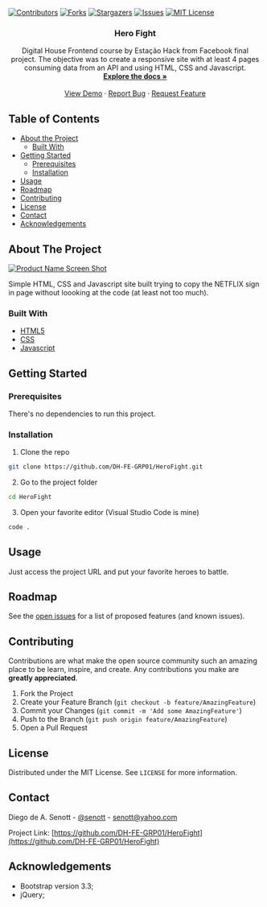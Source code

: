 <!--
*** Thanks for checking out this README Template. If you have a suggestion that would
*** make this better, please fork the repo and create a pull request or simply open
*** an issue with the tag "enhancement".
*** Thanks again! Now go create something AMAZING! :D
-->





<!-- PROJECT SHIELDS -->
<!--
*** I'm using markdown "reference style" links for readability.
*** Reference links are enclosed in brackets [ ] instead of parentheses ( ).
*** See the bottom of this document for the declaration of the reference variables
*** for contributors-url, forks-url, etc. This is an optional, concise syntax you may use.
*** https://www.markdownguide.org/basic-syntax/#reference-style-links
-->
[![Contributors][contributors-shield]][contributors-url]
[![Forks][forks-shield]][forks-url]
[![Stargazers][stars-shield]][stars-url]
[![Issues][issues-shield]][issues-url]
[![MIT License][license-shield]][license-url]

<p align="center">
  <h3 align="center">Hero Fight</h3>

  <p align="center">
    Digital House Frontend course by Estação Hack from Facebook final project. The objective was to create a responsive site with at least 4 pages consuming data 
    from an API and using HTML, CSS and Javascript.
    <br />
    <a href="https://github.com/DH-FE-GRP01/HeroFight"><strong>Explore the docs »</strong></a>
    <br />
    <br />
    <a href="https://netflix-signin-clone.netlify.app/">View Demo</a>
    ·
    <a href="https://github.com/DH-FE-GRP01/HeroFight/issues">Report Bug</a>
    ·
    <a href="https://github.com/DH-FE-GRP01/HeroFight/issues">Request Feature</a>
  </p>
</p>



<!-- TABLE OF CONTENTS -->
## Table of Contents

* [About the Project](#about-the-project)
  * [Built With](#built-with)
* [Getting Started](#getting-started)
  * [Prerequisites](#prerequisites)
  * [Installation](#installation)
* [Usage](#usage)
* [Roadmap](#roadmap)
* [Contributing](#contributing)
* [License](#license)
* [Contact](#contact)
* [Acknowledgements](#acknowledgements)



<!-- ABOUT THE PROJECT -->
## About The Project

[![Product Name Screen Shot][product-screenshot]](https://netflix-signin-clone.netlify.app/)

Simple HTML, CSS and Javascript site built trying to copy the NETFLIX sign in page without loooking at the code (at least not too much).

### Built With
* [HTML5](https://developer.mozilla.org/en-US/docs/Web/Guide/HTML/HTML5)
* [CSS](https://www.w3.org/Style/CSS/Overview.en.html)
* [Javascript](https://developer.mozilla.org/en-US/docs/Web/JavaScript)

<!-- GETTING STARTED -->
## Getting Started

### Prerequisites
There's no dependencies to run this project.

### Installation

1. Clone the repo
```sh
git clone https://github.com/DH-FE-GRP01/HeroFight.git
```
2. Go to the project folder
```sh
cd HeroFight
```
3. Open your favorite editor (Visual Studio Code is mine)
```sh
code .
```



<!-- USAGE EXAMPLES -->
## Usage

Just access the project URL and put your favorite heroes to battle.


<!-- ROADMAP -->
## Roadmap

See the [open issues](https://github.com/DH-FE-GRP01/HeroFight/issues) for a list of proposed features (and known issues).



<!-- CONTRIBUTING -->
## Contributing

Contributions are what make the open source community such an amazing place to be learn, inspire, and create. Any contributions you make are **greatly appreciated**.

1. Fork the Project
2. Create your Feature Branch (`git checkout -b feature/AmazingFeature`)
3. Commit your Changes (`git commit -m 'Add some AmazingFeature'`)
4. Push to the Branch (`git push origin feature/AmazingFeature`)
5. Open a Pull Request



<!-- LICENSE -->
## License

Distributed under the MIT License. See `LICENSE` for more information.



<!-- CONTACT -->
## Contact

Diego de A. Senott - [@senott](https://twitter.com/senott) - senott@yahoo.com

Project Link: [https://github.com/DH-FE-GRP01/HeroFight](https://github.com/DH-FE-GRP01/HeroFight)



<!-- ACKNOWLEDGEMENTS -->
## Acknowledgements
* Bootstrap version 3.3;
* jQuery;




<!-- MARKDOWN LINKS & IMAGES -->
<!-- https://www.markdownguide.org/basic-syntax/#reference-style-links -->
[contributors-shield]: https://img.shields.io/github/contributors/DH-FE-GRP01/HeroFight.svg?style=flat-square
[contributors-url]: https://github.com/DH-FE-GRP01/HeroFight/graphs/contributors
[forks-shield]: https://img.shields.io/github/forks/DH-FE-GRP01/HeroFight.svg?style=flat-square
[forks-url]: https://github.com/DH-FE-GRP01/HeroFight/network/members
[stars-shield]: https://img.shields.io/github/stars/DH-FE-GRP01/HeroFight.svg?style=flat-square
[stars-url]: https://github.com/DH-FE-GRP01/HeroFight/stargazers
[issues-shield]: https://img.shields.io/github/issues/DH-FE-GRP01/HeroFight.svg?style=flat-square
[issues-url]: https://github.com/DH-FE-GRP01/HeroFight/issues
[license-shield]: https://img.shields.io/github/license/DH-FE-GRP01/HeroFight.svg?style=flat-square
[license-url]: https://github.com/DH-FE-GRP01/HeroFight/blob/master/LICENSE.txt
[linkedin-shield]: https://img.shields.io/badge/-LinkedIn-black.svg?style=flat-square&logo=linkedin&colorB=555
[linkedin-url]: https://linkedin.com/in/senott
[product-screenshot]: assets/images/Screenshot.png

